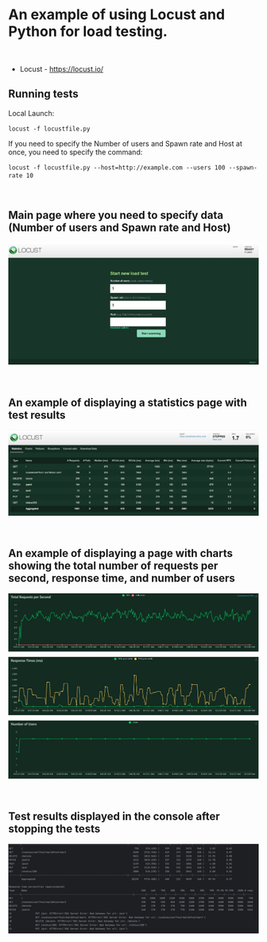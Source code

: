 # An example of using Locust and Python for load testing.  
<br>

* Locust - https://locust.io/

## Running tests

Local Launch:
```
locust -f locustfile.py
```

If you need to specify the Number of users and Spawn rate and Host at once, you need to specify the command:
```
locust -f locustfile.py --host=http://example.com --users 100 --spawn-rate 10
```
<br>

## Main page where you need to specify data (Number of users and Spawn rate and Host)
<p>
<img src="resources/images/main.JPG" alt="main"/>
</p>
<br>


## An example of displaying a statistics page with test results
<p>
<img src="resources/images/statistics.JPG" alt="statistics"/>
</p>
<br>



## An example of displaying a page with charts showing the total number of requests per second, response time, and number of users
<p>
<img src="resources/images/Charts.png" alt="Charts"/>
</p>
<br>


## Test results displayed in the console after stopping the tests
<p>
<img src="resources/images/rezult.JPG" alt="rezult"/>
</p>
<br>